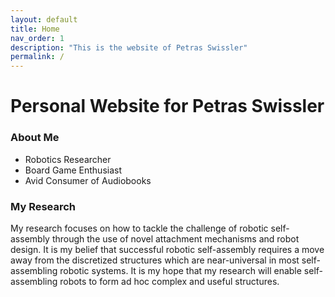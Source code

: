 ```yaml
---
layout: default
title: Home
nav_order: 1
description: "This is the website of Petras Swissler"
permalink: /
---
```



# Personal Website for Petras Swissler

### About Me

- Robotics Researcher
- Board Game Enthusiast
- Avid Consumer of Audiobooks

### My Research

My research focuses on how to tackle the challenge of robotic self-assembly through the use of novel attachment mechanisms and robot design. 
It is my belief that successful robotic self-assembly requires a move away from the discretized structures which are near-universal in most self-assembling robotic systems. 
It is my hope that my research will enable self-assembling robots to form ad hoc complex and useful structures.
